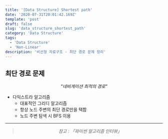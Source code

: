 ```yaml
---
title: '[Data Structure] Shortest path'
date: '2020-07-31T20:01:42.169Z'
template: 'post'
draft: false
slug: 'data_structure_shortest_path'
category: 'Data Structure'
tags:
  - 'Data Structure'
  - 'Non-Linear'
description: '비선형 자료구조 - 최단 경로 문제 정리'
---
```


## 최단 경로 문제

<center><i>"네비게이션 최적의 경로"</i></center>

- 다익스트라 알고리즘
  - 대표적인 그리디 알고리즘
  - 항상 노드 주변의 최단 경로만을 택함
  - 노드 주변 탐색 시 BFS 이용

<hr>

> <center><i>참고 : 「파이썬 알고리즘 인터뷰」</i></center>
